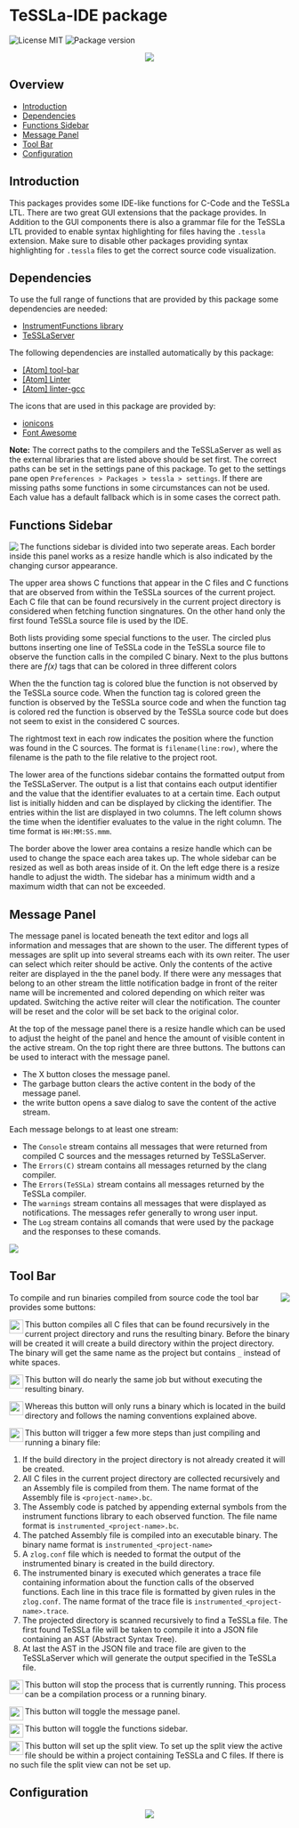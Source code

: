 # TeSSLa-IDE package

<p align="left">
  <img src="https://img.shields.io/dub/l/vibe-d.svg" alt="License MIT">
  <img src="https://img.shields.io/badge/version-1.1.0-orange.svg" alt="Package version">
</p>

<p align="center">
  <img src="https://github.com/dmlux/files/blob/master/images/TeSSLa/screenshot.png">
</p>

## Overview
- [Introduction](#introduction)
- [Dependencies](#dependencies)
- [Functions Sidebar](#functions-sidebar)
- [Message Panel](#message-panel)
- [Tool Bar](#tool-bar)
- [Configuration](#configuration)

## Introduction

This packages provides some IDE-like functions for C-Code and the TeSSLa LTL. There are two great GUI extensions that the package provides. In Addition to the GUI components there is also a grammar file for the TeSSLa LTL provided to enable syntax highlighting for files having the `.tessla` extension. Make sure to disable other packages providing syntax highlighting for `.tessla` files to get the correct source code visualization.

## Dependencies

To use the full range of functions that are provided by this package some dependencies are needed:
  - [InstrumentFunctions library](https://github.com/imdea-software/LLVM_Instrumentation_Pass)
  - [TeSSLaServer](https://github.com/imdea-software/TesslaServer)
  
The following dependencies are installed automatically by this package:
  - [[Atom] tool-bar](https://atom.io/packages/tool-bar)
  - [[Atom] Linter](https://atom.io/packages/linter)
  - [[Atom] linter-gcc](https://atom.io/packages/linter-gcc)
  
The icons that are used in this package are provided by:
  - [ionicons](http://ionicons.com)
  - [Font Awesome](http://fontawesome.io)
  

**Note:** The correct paths to the compilers and the TeSSLaServer as well as the external libraries that are listed above should be set first. The correct paths can be set in the settings pane of this package. To get to the settings pane open `Preferences > Packages > tessla > settings`. If there are missing paths some functions in some circumstances can not be used. Each value has a default fallback which is in some cases the correct path.

## Functions Sidebar

<img align="left" src="https://github.com/dmlux/files/blob/master/images/TeSSLa/sidebar.png">

The functions sidebar is divided into two seperate areas. Each border inside this panel works as a resize handle which is also indicated by the changing cursor appearance. 

The upper area shows C functions that appear in the C files and C functions that are observed from within the TeSSLa sources of the current project. Each C file that can be found recursively in the current project directory is considered when fetching function singnatures. On the other hand only the first found TeSSLa source file is used by the IDE.

Both lists providing some special functions to the user. The circled plus buttons inserting one line of TeSSLa code in the TeSSLa source file to observe the function calls in the compiled C binary. Next to the plus buttons there are _f(x)_ tags that can be colored in three different colors

When the the function tag is colored blue the function is not observed by the TeSSLa source code. When the function tag is colored green the function is observed by the TeSSLa source code and when the function tag is colored red the function is observed by the TeSSLa source code but does not seem to exist in the considered C sources.

The rightmost text in each row indicates the position where the function was found in the C sources. The format is `filename(line:row)`, where the filename is the path to the file relative to the project root.

The lower area of the functions sidebar contains the formatted output from the TeSSLaServer. The output is a list that contains each output identifier and the value that the identifier evaluates to at a certain time. Each output list is initially hidden and can be displayed by clicking the identifier. The entries within the list are displayed in two columns. The left column shows the time when the identifier evaluates to the value in the right column. The time format is `HH:MM:SS.mmm`. 

The border above the lower area contains a resize handle which can be used to change the space each area takes up. The whole sidebar can be resized as well as both areas inside of it. On the left edge there is a resize handle to adjust the width. The sidebar has a minimum width and a maximum width that can not be exceeded. 

## Message Panel 

The message panel is located beneath the text editor and logs all information and messages that are shown to the user. The different types of messages are split up into several streams each with its own reiter. The user can select which reiter should be active. Only the contents of the active reiter are displayed in the the panel body. If there were any messages that belong to an other stream the little notification badge in front of the reiter name will be incremented and colored depending on which reiter was updated. Switching the active reiter will clear the notification. The counter will be reset and the color will be set back to the original color.

At the top of the message panel there is a resize handle which can be used to adjust the height of the panel and hence the amount of visible content in the active stream. On the top right there are three buttons. The buttons can be used to interact with the message panel. 

  - The X button closes the message panel.
  - The garbage button clears the active content in the body of the message panel.
  - the write button opens a save dialog to save the content of the active stream. 

Each message belongs to at least one stream:
  
  - The `Console` stream contains all messages that were returned from compiled C sources and the messages returned by TeSSLaServer.
  - The `Errors(C)` stream contains all messages returned by the clang compiler.
  - The `Errors(TeSSLa)` stream contains all messages returned by the TeSSLa compiler.
  - The `warnings` stream contains all messages that were displayed as notifications. The messages refer generally to wrong user input.
  - The `Log` stream contains all comands that were used by the package and the responses to these comands.
  
<img align="center" src="https://github.com/dmlux/files/blob/master/images/TeSSLa/message-panel.png">

## Tool Bar

<img align="right" src="https://github.com/dmlux/files/blob/master/images/TeSSLa/tool-bar.png">

To compile and run binaries compiled from source code the tool bar provides some buttons:

<img align="left" width="25" src="https://github.com/dmlux/files/blob/master/images/TeSSLa/build-and-run-c.png"> This button compiles all C files that can be found recursively in the current project directory and runs the resulting binary. Before the binary will be created it will create a build directory within the project directory. The binary will get the same name as the project but contains `_` instead of white spaces.

<img align="left" width="25" src="https://github.com/dmlux/files/blob/master/images/TeSSLa/build-c.png"> This button will do nearly the same job but without executing the resulting binary.

<img align="left" width="25" src="https://github.com/dmlux/files/blob/master/images/TeSSLa/run-c.png"> Whereas this button will only runs a binary which is located in the build directory and follows the naming conventions explained above.

<img align="left" width="25" src="https://github.com/dmlux/files/blob/master/images/TeSSLa/build-and-run-project.png"> This button will trigger a few more steps than just compiling and running a binary file:
  
  1. If the build directory in the project directory is not already created it will be created.
  2. All C files in the current project directory are collected recursively and an Assembly file is compiled from them. The name format of the Assembly file is `<project-name>.bc`.
  3. The Assembly code is patched by appending external symbols from the instrument functions library to each observed function. The file name format is `instrumented_<project-name>.bc`.
  4. The patched Assembly file is compiled into an executable binary. The binary name format is `instrumented_<project-name>`
  5. A `zlog.conf` file which is needed to format the output of the instrumented binary is created in the build directory.
  6. The instrumented binary is executed which generates a trace file containing information about the function calls of the observed functions. Each line in this trace file is formatted by given rules in the `zlog.conf`. The name format of the trace file is `instrumented_<project-name>.trace`.  
  7. The projected directory is scanned recursively to find a TeSSLa file. The first found TeSSLa file will be taken to compile it into a JSON file containing an AST (Abstract Syntax Tree).
  8. At last the AST in the JSON file and trace file are given to the TeSSLaServer which will generate the output specified in the TeSSLa file.
  
<img align="left" width="25" src="https://github.com/dmlux/files/blob/master/images/TeSSLa/stop-process.png"> This button will stop the process that is currently running. This process can be a compilation process or a running binary.

<img align="left" width="25" src="https://github.com/dmlux/files/blob/master/images/TeSSLa/toggle-message-panel.png"> This button will toggle the message panel.

<img align="left" width="25" src="https://github.com/dmlux/files/blob/master/images/TeSSLa/toggle-functions-sidebar.png"> This button will toggle the functions sidebar.

<img align="left" width="25" src="https://github.com/dmlux/files/blob/master/images/TeSSLa/set-up-split-view.png"> This button will set up the split view. To set up the split view the active file should be within a project containing TeSSLa and C files. If there is no such file the split view can not be set up.

## Configuration

<p align="center">
  <img src="https://github.com/dmlux/files/blob/master/images/TeSSLa/settings.png">
</p>
